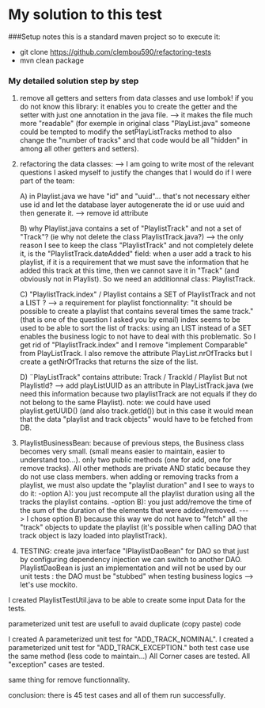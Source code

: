 # My solution to this test

###Setup notes
this is a standard maven project so to execute it:
 - git clone https://github.com/clembou590/refactoring-tests
 - mvn clean package

### My detailed solution step by step

1) remove all getters and setters from data classes and use lombok!
if you do not know this library: it enables you to create the getter and the setter with just one annotation in the java file.
--> it makes the file much more "readable" 
(for exemple in original class "PlayList.java" someone could be tempted to modify the setPlayListTracks method to also change the "number of tracks" and that code would be all "hidden" in among all other getters and setters).



2) refactoring the data classes:
--> I am going to write most of the relevant questions I asked myself to justify the changes that I would do if I were part of the team:

	A) in Playlist.java we have "id" and "uuid"... that's not necessary either use id and let the database layer autogenerate the id or use uuid and then generate it.
	--> remove id attribute

	B) why Playlist.java contains a set of "PlaylistTrack" and not a set of "Track"? (ie why not delete the class PlaylistTrack.java?)
	--> the only reason I see to keep the class "PlaylistTrack" and not completely delete it, is the "PlaylistTrack.dateAdded" field:
		when a user add a track to his playlist, if it is a requirement that we must save the information that he added this track at this time, then we cannot save it in "Track" (and obviously not in Playlist).
		So we need an additionnal class: PlaylistTrack.
		
	C) "PlaylistTrack.index" / Playlist contains a SET of PlaylistTrack and not a LIST ?
	--> a requirement for playlist fonctionnality: "it should be possible to create a playlist that contains several times the same track." (that is one of the question I asked you by email)
		index seems to be used to be able to sort the list of tracks: using an LIST instead of a SET enables the business logic to not have to deal with this problematic.
	    So I get rid of "PlaylistTrack.index" and I remove "implement Comparable" from PlayListTrack.
	    I also remove the attribute PlayList.nrOfTracks but I create a getNrOfTracks that returns the size of the list.
	    
	D) ¨PlayListTrack" contains attribute: Track / TrackId / Playlist But not PlaylistId?
	--> add playListUUID as an attribute in PlayListTrack.java (we need this information because two playlistTrack are not equals if they do not belong to the same Playlist).
	note: we could have used playlist.getUUID() (and also track.getId()) but in this case it would mean that the data "playlist and track objects" would have to be fetched from DB.
	
	 
3) PlaylistBusinessBean:
because of previous steps, the Business class becomes very small. (small means easier to maintain, easier to understand too...).
only two public methods (one for add, one for remove tracks). All other methods are private AND static because they do not use class members.
when adding or removing tracks from a playlist, we must also update the "playlist duration" and I see to ways to do it:
  -option A): you just recompute all the playlist duration using all the tracks the playlist contains.
  -option B): you just add/remove the time of the sum of the duration of the elements that were added/removed.
  ---> I chose option B) because this way we do not have to "fetch" all the "track" objects to update the playlist (it's possible when calling DAO that track object is lazy loaded into playlistTrack).



4) TESTING:
create java interface "IPlaylistDaoBean" for DAO so that just by configuring dependency injection we can switch to another DAO.
PlaylistDaoBean is just an implementation and will not be used by our unit tests : the DAO must be "stubbed" when testing business logics --> let's use mockito.

I created PlaylistTestUtil.java to be able to create some input Data for the tests.

parameterized unit test are usefull to avaid duplicate (copy paste) code

I created A parameterized unit test for "ADD_TRACK_NOMINAL".
I created a parameterized unit test for "ADD_TRACK_EXCEPTION."
both test case use the same method (less code to maintain...)
All Corner cases are tested.
All "exception" cases are tested.

same thing for remove functionnality.

conclusion:
there is 45 test cases and all of them run successfully.

